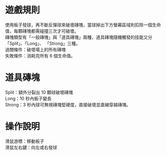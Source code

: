 # 遊戲規則
使用板子發球，再不斷反彈球來破壞磚塊，當球掉出下方螢幕區域則扣除一個生命值，每顆磚塊都需碰撞三次才可破壞。\
磚塊類型有「一般磚塊」與「道具磚塊」兩種，道具磚塊隨機觸發的技能又分「Split」、「Long」、 「Strong」三種。\
過關條件：破壞場上的所有磚塊\
失敗條件：消耗完所有 6 個生命值。
# 道具磚塊
Split：額外分裂出 10 顆球破壞磚塊\
Long：10 秒內板子變長\
Strong：3 秒內球可無視磚塊堅硬度，直接破壞並直線穿越磚塊。
# 操作說明
滑鼠游標：移動板子\
滑鼠左右鍵：向左或右發球
